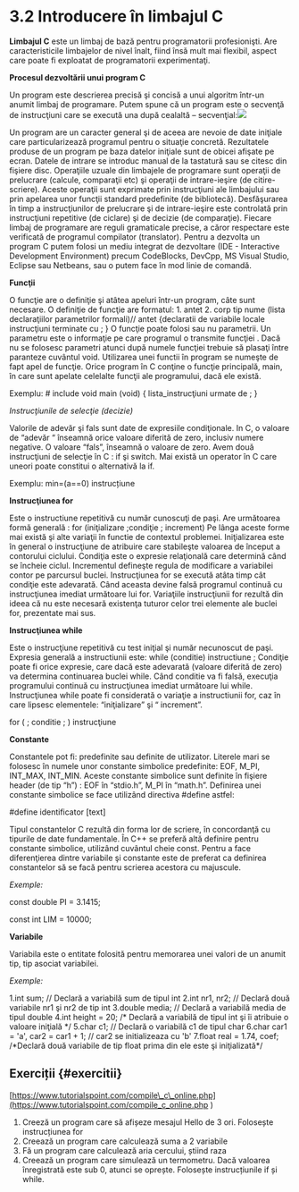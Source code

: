# 3.2 Introducere în limbajul C

**Limbajul C** este un limbaj de bază pentru programatorii profesionişti. Are caracteristicile limbajelor de nivel înalt, fiind însă mult mai flexibil, aspect care poate fi exploatat de programatorii experimentaţi.

 **Procesul dezvoltării unui program C**

 Un program este descrierea precisă şi concisă a unui algoritm într-un anumit limbaj de programare. Putem spune că un program este o secvenţă de instrucţiuni care se execută una după cealaltă – secvenţial:![](https://blobscdn.gitbook.com/v0/b/gitbook-28427.appspot.com/o/assets%2F-LC_5HzGN5YrUWcolXKK%2F-LI7gNpkqgq05tJJpYYM%2F-LI7cdXWNDQI64KThJAz%2F37748548_1870272093028951_4789532638400479232_n.png?alt=media&token=0884dee0-02fd-4f1d-8cff-8e0f7c475acb)

 Un program are un caracter general şi de aceea are nevoie de date iniţiale care particularizează programul pentru o situaţie concretă. Rezultatele produse de un program pe baza datelor iniţiale sunt de obicei afişate pe ecran. Datele de intrare se introduc manual de la tastatură sau se citesc din fişiere disc. Operaţiile uzuale din limbajele de programare sunt operaţii de prelucrare \(calcule, comparaţii etc\) şi operaţii de intrare-ieşire \(de citire-scriere\). Aceste operaţii sunt exprimate prin instrucţiuni ale limbajului sau prin apelarea unor funcţii standard predefinite \(de bibliotecă\). Desfăşurarea în timp a instrucţiunilor de prelucrare şi de intrare-ieşire este controlată prin instrucţiuni repetitive \(de ciclare\) şi de decizie \(de comparaţie\). Fiecare limbaj de programare are reguli gramaticale precise, a căror respectare este verificată de programul compilator \(translator\). Pentru a dezvolta un program C putem folosi un mediu integrat de dezvoltare \(IDE - Interactive Development Environment\) precum CodeBlocks, DevCpp, MS Visual Studio, Eclipse sau Netbeans, sau o putem face în mod linie de comandă.

 **Funcţii**

O funcţie are o definiţie şi atâtea apeluri într-un program, câte sunt necesare. O definiţie de funcţie are formatul: 1. antet 2. corp tip nume \(lista declaraţiilor parametrilor formali\)// antet {declaratii de variabile locale instrucţiuni terminate cu ; } O funcţie poate folosi sau nu parametrii. Un parametru este o informaţie pe care programul o transmite funcţiei . Dacă nu se folosesc parametri atunci după numele funcţiei trebuie să plasaţi între paranteze cuvântul void. Utilizarea unei functii în program se numeşte de fapt apel de funcţie. Orice program în C conţine o funcţie principală, main, în care sunt apelate celelalte funcţii ale programului, dacă ele există.

Exemplu: \# include void main \(void\) { lista\_instrucţiuni urmate de ; }

 _Instrucţiunile de selecţie \(decizie\)_

 Valorile de adevăr şi fals sunt date de expresiile condiţionale. In C, o valoare de “adevăr “ înseamnă orice valoare diferită de zero, inclusiv numere negative. O valoare “fals”, înseamnă o valoare de zero. Avem două instrucţiuni de selecţie în C : if şi switch. Mai există un operator în C care uneori poate constitui o alternativă la if.

Exemplu: min=\(a==0\) instrucțiune

 **Instrucţiunea for**

Este o instructiune repetitivă cu număr cunoscuţi de paşi. Are următoarea formă generală : for \(iniţializare ;condiţie ; increment\) Pe lânga aceste forme mai există şi alte variaţii în functie de contextul problemei. Iniţializarea este în general o instrucţiune de atribuire care stabileşte valoarea de început a contorului ciclului. Condiţia este o expresie relaţională care determină când se încheie ciclul. Incrementul defineşte regula de modificare a variabilei contor pe parcursul buclei. Instrucţiunea for se execută atâta timp cât condiţie este adevarată. Când aceasta devine falsă programul continuă cu instrucţiunea imediat următoare lui for. Variaţiile instrucţiunii for rezultă din ideea că nu este necesară existenţa tuturor celor trei elemente ale buclei for, prezentate mai sus.

 **Instrucţiunea while**

Este o instrucţiune repetitivă cu test iniţial şi număr necunoscut de paşi. Expresia generală a instructiunii este: while \(conditie\) instructiune ; Condiţie poate fi orice expresie, care dacă este adevarată \(valoare diferită de zero\) va determina continuarea buclei while. Când conditie va fi falsă, execuţia programului continuă cu instrucţiunea imediat următoare lui while. Instrucţiunea while poate fi considerată o variaţie a instructiunii for, caz în care lipsesc elementele: “iniţializare” şi “ increment”.

 for \( ; conditie ; \) instrucţiune

 **Constante**

 Constantele pot fi: predefinite sau definite de utilizator. Literele mari se folosesc în numele unor constante simbolice predefinite: EOF, M\_PI, INT\_MAX, INT\_MIN. Aceste constante simbolice sunt definite în fişiere header \(de tip “h”\) : EOF în “stdio.h”, M\_PI în “math.h”. Definirea unei constante simbolice se face utilizând directiva \#define astfel:

\#define identificator \[text\]

 Tipul constantelor C rezultă din forma lor de scriere, în concordanţă cu tipurile de date fundamentale. În C++ se preferă altă definire pentru constante simbolice, utilizând cuvântul cheie const. Pentru a face diferenţierea dintre variabile şi constante este de preferat ca definirea constantelor să se facă pentru scrierea acestora cu majuscule.

_Exemple:_

 const double PI = 3.1415;

const int LIM = 10000;

 **Variabile**

 Variabila este o entitate folosită pentru memorarea unei valori de un anumit tip, tip asociat variabilei.

_Exemple:_

1.int sum; // Declară a variabilă sum de tipul int 2.int nr1, nr2; // Declară două variabile nr1 şi nr2 de tip int 3.double media; // Declară a variabilă media de tipul double 4.int height = 20; /\* Declară a variabilă de tipul int şi îi atribuie o valoare iniţială \*/ 5.char c1; // Declară o variabilă c1 de tipul char 6.char car1 = 'a', car2 = car1 + 1; // car2 se initializeaza cu 'b' 7.float real = 1.74, coef; /\*Declară două variabile de tip float prima din ele este şi iniţializată\*/

## Exerciții {#exercitii}

[https://www.tutorialspoint.com/compile\_c\_online.php](https://www.tutorialspoint.com/compile_c_online.php
)

1. Creeză un program care să afișeze mesajul Hello de 3 ori. Folosește instrucțiunea for
2. Creează un program care calculează suma a 2 variabile
3. Fă un program care calculează aria cercului, știind raza
4. Creează un program care simulează un termometru. Dacă valoarea înregistrată este sub 0, atunci se oprește. Folosește instrucțiunile if și while.



